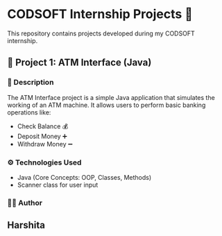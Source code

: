 # CODSOFT Internship Projects 🚀

This repository contains projects developed during my CODSOFT internship.

## 📌 Project 1: ATM Interface (Java)

### 📝 Description

The ATM Interface project is a simple Java application that simulates the working of an ATM machine.
It allows users to perform basic banking operations like:

* Check Balance 💰
* Deposit Money ➕
* Withdraw Money ➖

### ⚙️ Technologies Used

* Java (Core Concepts: OOP, Classes, Methods)
* Scanner class for user input

### 👩‍💻 Author

## Harshita
